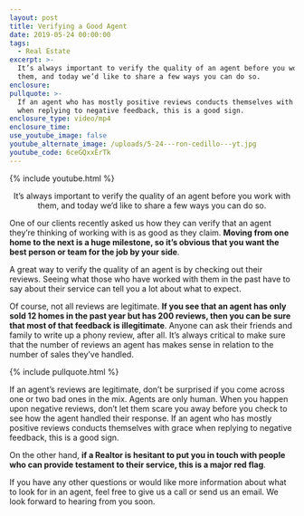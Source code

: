 ```yaml
---
layout: post
title: Verifying a Good Agent
date: 2019-05-24 00:00:00
tags:
  - Real Estate
excerpt: >-
  It’s always important to verify the quality of an agent before you work with
  them, and today we’d like to share a few ways you can do so.
enclosure:
pullquote: >-
  If an agent who has mostly positive reviews conducts themselves with grace
  when replying to negative feedback, this is a good sign.
enclosure_type: video/mp4
enclosure_time:
use_youtube_image: false
youtube_alternate_image: /uploads/5-24---ron-cedillo---yt.jpg
youtube_code: 6ceGQxxErTk
---
```


{% include youtube.html %}

<center>It’s always important to verify the quality of an agent before you work with them, and today we’d like to share a few ways you can do so.</center>

One of our clients recently asked us how they can verify that an agent they’re thinking of working with is as good as they claim. **Moving from one home to the next is a huge milestone, so it’s obvious that you want the best person or team for the job by your side**.

A great way to verify the quality of an agent is by checking out their reviews. Seeing what those who have worked with them in the past have to say about their service can tell you a lot about what to expect.

Of course, not all reviews are legitimate. **If you see that an agent has only sold 12 homes in the past year but has 200 reviews, then you can be sure that most of that feedback is illegitimate**. Anyone can ask their friends and family to write up a phony review, after all. It’s always critical to make sure that the number of reviews an agent has makes sense in relation to the number of sales they’ve handled.

{% include pullquote.html %}

If an agent’s reviews are legitimate, don’t be surprised if you come across one or two bad ones in the mix. Agents are only human. When you happen upon negative reviews, don’t let them scare you away before you check to see how the agent handled their response. If an agent who has mostly positive reviews conducts themselves with grace when replying to negative feedback, this is a good sign.

On the other hand, **if a Realtor is hesitant to put you in touch with people who can provide testament to their service, this is a major red flag**.

If you have any other questions or would like more information about what to look for in an agent, feel free to give us a call or send us an email. We look forward to hearing from you soon.